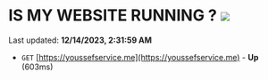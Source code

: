 # IS MY WEBSITE RUNNING ? [![](https://img.shields.io/static/v1?label=Sponsor&message=%E2%9D%A4&logo=GitHub&color=%23fe8e86)](https://github.com/sponsors/<username>)

Last updated: **12/14/2023, 2:31:59 AM**

- `GET` [https://youssefservice.me](https://youssefservice.me) - **Up** (603ms)
